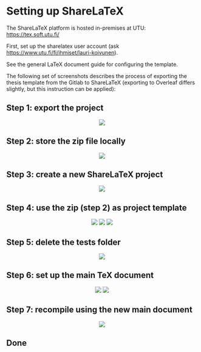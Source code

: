 # Setting up ShareLaTeX

The ShareLaTeX platform is hosted in-premises at UTU: https://tex.soft.utu.fi/

First, set up the sharelatex user account (ask https://www.utu.fi/fi/ihmiset/lauri-koivunen).

See the general LaTeX document guide for configuring the template.

The following set of screenshots describes the process of exporting the 
thesis template from the Gitlab to ShareLaTeX (exporting to Overleaf
differs slightly, but this instruction can be applied):

## Step 1: export the project

<div align=center>

![](sharelatex1.png)

</div>

## Step 2: store the zip file locally

<div align=center>

![](sharelatex2.png)

</div>


## Step 3: create a new ShareLaTeX project

<div align=center>

![](sharelatex3.png)

</div>


## Step 4: use the zip (step 2) as project template

<div align=center>

![](sharelatex4.png)
![](sharelatex5.png)
![](sharelatex6.png)

</div>


## Step 5: delete the tests folder

<div align=center>

![](sharelatex7.png)

</div>


## Step 6: set up the main TeX document

<div align=center>

![](sharelatex8.png)
![](sharelatex9.png)

</div>


## Step 7: recompile using the new main document

<div align=center>

![](sharelatex10.png)

</div>


## Done
